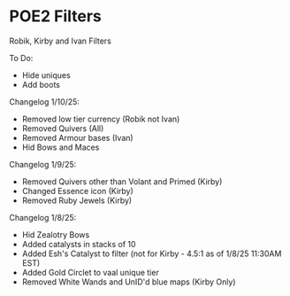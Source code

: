 # POE2 Filters

Robik, Kirby and Ivan Filters

To Do:
- Hide uniques
- Add boots

Changelog 1/10/25:
- Removed low tier currency (Robik not Ivan)
- Removed Quivers (All)
- Removed Armour bases (Ivan)
- Hid Bows and Maces

Changelog 1/9/25:
- Removed Quivers other than Volant and Primed (Kirby)
- Changed Essence icon (Kirby)
- Removed Ruby Jewels (Kirby)

Changelog 1/8/25:
- Hid Zealotry Bows
- Added catalysts in stacks of 10
- Added Esh's Catalyst to filter (not for Kirby - 4.5:1 as of 1/8/25 11:30AM EST)
- Added Gold Circlet to vaal unique tier
- Removed White Wands and UnID'd blue maps (Kirby Only)